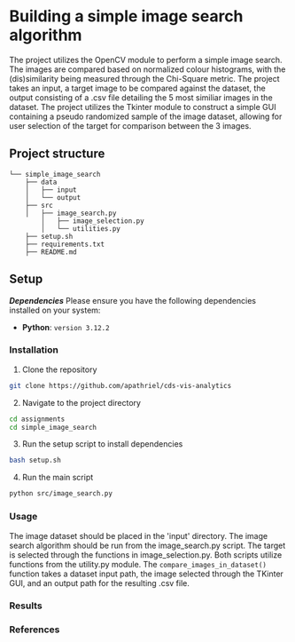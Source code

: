 # Building a simple image search algorithm

The project utilizes the OpenCV module to perform a simple image search. The images are compared based on normalized colour histograms, with the (dis)similarity being measured through the Chi-Square metric. The project takes an input, a target image to be compared against the dataset, the output consisting of a .csv file detailing the 5 most similiar images in the dataset. The project utilizes the Tkinter module to construct a simple GUI containing a pseudo randomized sample of the image dataset, allowing for user selection of the target for comparison between the 3 images.

## Project structure
```
└── simple_image_search
	├── data
	│   ├── input
	│   └── output
	├── src
	│   ├── image_search.py
    	│   ├── image_selection.py
    	│   └── utilities.py
	├── setup.sh
	├── requirements.txt
	├── README.md
```

## Setup
***Dependencies***
Please ensure you have the following dependencies installed on your system:
- **Python**: `version 3.12.2`

### Installation
1. Clone the repository
```sh
git clone https://github.com/apathriel/cds-vis-analytics
```
2. Navigate to the project directory
```sh
cd assignments
cd simple_image_search
```
3. Run the setup script to install dependencies
``` sh
bash setup.sh
```
4. Run the main script
```sh
python src/image_search.py
```

### Usage 
The image dataset should be placed in the 'input' directory. The image search algorithm should be run from the image_search.py script. The target is selected through the functions in image_selection.py. Both scripts utilize functions from the utility.py module. The `compare_images_in_dataset()` function takes a dataset input path, the image selected through the TKinter GUI, and an output path for the resulting .csv file.

### Results

### References